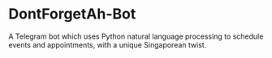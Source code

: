 # DontForgetAh-Bot
A Telegram bot which uses Python natural language processing to schedule events and appointments, with a unique Singaporean twist.
